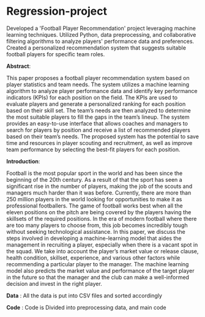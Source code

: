 # Regression-project
Developed a 'Football Player Recommendation' project leveraging machine learning techniques. 
Utilized Python, data preprocessing, and collaborative filtering algorithms to analyze players' performance data and preferences. 
Created a personalized recommendation system that suggests suitable football players for specific team roles.


**Abstract**:

This paper proposes a football player recommendation system based on player statistics and team needs. The system utilizes a machine learning algorithm to analyze player performance data and identify key performance indicators (KPIs) for each position on the field. The KPIs are used to evaluate players and generate a personalized ranking for each position based on their skill set. The team’s needs are then analyzed to determine the most suitable players to fill the gaps in the team’s lineup. The system provides an easy-to-use interface that allows coaches and managers to search for players by position and receive a list of recommended players based on their team’s needs. The proposed system has the potential to save time and resources in player scouting and recruitment, as well as improve team performance by selecting the best-fit players for each position.

**Introduction**:

Football is the most popular sport in the world and has been since the beginning of the 20th century. As a result of that the sport has seen a significant rise in the number of players, making the job of the scouts and managers much harder than it was before. Currently, there are more than 250 million players in the world looking for opportunities to make it as professional footballers. The game of football works best when all the eleven positions on the pitch are being covered by the players having the skillsets of the required positions. In the era of modern football where there are too many players to choose from, this job becomes incredibly tough without seeking technological assistance. In this paper, we discuss the steps involved in developing a machine-learning model that aides the management in recruiting a player, especially when there is a vacant spot in the squad. We take into account the player’s market value or release clause, health condition, skillset, experience, and various other factors while recommending a particular player to the manager. The machine learning model also predicts the market value and performance of the target player in the future so that the manager and the club can make a well-informed decision and invest in the right player.


**Data** : All the data is put into CSV files and sorted accordingly

**Code** : Code is Divided into preprocessing data, and main code 
